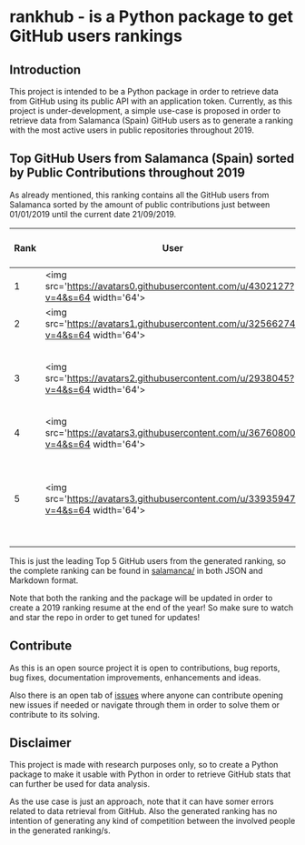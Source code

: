 # rankhub - is a Python package to get GitHub users rankings

## Introduction

This project is intended to be a Python package in order to retrieve data from GitHub using 
its public API with an application token. Currently, as this project is under-development,
a simple use-case is proposed in order to retrieve data from Salamanca (Spain) GitHub users 
as to generate a ranking with the most active users in public repositories throughout 2019.

## Top GitHub Users from Salamanca (Spain) sorted by Public Contributions throughout 2019

As already mentioned, this ranking contains all the GitHub users from Salamanca sorted by the
amount of public contributions just between 01/01/2019 until the current date 21/09/2019.

| Rank | User | Avatar | Public Contributions | Most Used Language | Used Languages |
|------|------|--------|----------------------|--------------------|----------------|
| 1 | <img src='https://avatars0.githubusercontent.com/u/4302127?v=4&s=64 width='64'> | [Emirodgar](https://github.com/Emirodgar) | 2187 | HTML| HTML, JavaScript, CSS |
| 2 | <img src='https://avatars1.githubusercontent.com/u/32566274?v=4&s=64 width='64'> | [tomhendra](https://github.com/tomhendra) | 851 | JavaScript| JavaScript, CSS, HTML |
| 3 | <img src='https://avatars2.githubusercontent.com/u/2938045?v=4&s=64 width='64'> | [cbjuan](https://github.com/cbjuan) | 360 | Python| JavaScript, HTML, Jupyter Notebook, Python, Shell |
| 4 | <img src='https://avatars3.githubusercontent.com/u/36760800?v=4&s=64 width='64'> | [alvarob96](https://github.com/alvarob96) | 293 | Jupyter Notebook| Jupyter Notebook, Python |
| 5 | <img src='https://avatars3.githubusercontent.com/u/33935947?v=4&s=64 width='64'> | [JParzival](https://github.com/JParzival) | 216 | Jupyter Notebook| JavaScript, Python, Jupyter Notebook, Java, TypeScript, R, PHP, HTML |

This is just the leading Top 5 GitHub users from the generated ranking, so the complete ranking 
can be found in [salamanca/](https://github.com/alvarob96/rankhub/blob/master/salamanca) in both
JSON and Markdown format.

Note that both the ranking and the package will be updated in order to create a 2019 ranking resume
at the end of the year! So make sure to watch and star the repo in order to get tuned for updates!

## Contribute

As this is an open source project it is open to contributions, bug reports, bug fixes, documentation improvements, 
enhancements and ideas.

Also there is an open tab of [issues](https://github.com/alvarob96/rankhub/issues) where anyone can contribute opening 
new issues if needed or navigate through them in order to solve them or contribute to its solving.

## Disclaimer

This project is made with research purposes only, so to create a Python package to make it 
usable with Python in order to retrieve GitHub stats that can further be used for data analysis.

As the use case is just an approach, note that it can have somer errors related to data retrieval
from GitHub. Also the generated ranking has no intention of generating any kind of competition
between the involved people in the generated ranking/s.
